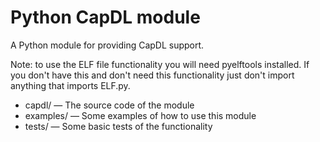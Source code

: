 <!--
     Copyright 2020, Data61, CSIRO (ABN 41 687 119 230)

     SPDX-License-Identifier: CC-BY-SA-4.0
-->

# Python CapDL module

A Python module for providing CapDL support.

Note: to use the ELF file functionality you will need pyelftools installed. If
you don't have this and don't need this functionality just don't import
anything that imports ELF.py.

* capdl/ &mdash; The source code of the module
* examples/ &mdash; Some examples of how to use this module
* tests/ &mdash; Some basic tests of the functionality
